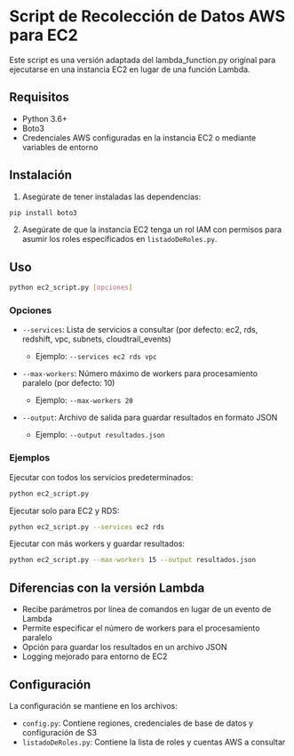 # Script de Recolección de Datos AWS para EC2

Este script es una versión adaptada del lambda_function.py original para ejecutarse en una instancia EC2 en lugar de una función Lambda.

## Requisitos

- Python 3.6+
- Boto3
- Credenciales AWS configuradas en la instancia EC2 o mediante variables de entorno

## Instalación

1. Asegúrate de tener instaladas las dependencias:

```bash
pip install boto3
```

2. Asegúrate de que la instancia EC2 tenga un rol IAM con permisos para asumir los roles especificados en `listadoDeRoles.py`.

## Uso

```bash
python ec2_script.py [opciones]
```

### Opciones

- `--services`: Lista de servicios a consultar (por defecto: ec2, rds, redshift, vpc, subnets, cloudtrail_events)
  - Ejemplo: `--services ec2 rds vpc`
  
- `--max-workers`: Número máximo de workers para procesamiento paralelo (por defecto: 10)
  - Ejemplo: `--max-workers 20`
  
- `--output`: Archivo de salida para guardar resultados en formato JSON
  - Ejemplo: `--output resultados.json`

### Ejemplos

Ejecutar con todos los servicios predeterminados:
```bash
python ec2_script.py
```

Ejecutar solo para EC2 y RDS:
```bash
python ec2_script.py --services ec2 rds
```

Ejecutar con más workers y guardar resultados:
```bash
python ec2_script.py --max-workers 15 --output resultados.json
```

## Diferencias con la versión Lambda

- Recibe parámetros por línea de comandos en lugar de un evento de Lambda
- Permite especificar el número de workers para el procesamiento paralelo
- Opción para guardar los resultados en un archivo JSON
- Logging mejorado para entorno de EC2

## Configuración

La configuración se mantiene en los archivos:
- `config.py`: Contiene regiones, credenciales de base de datos y configuración de S3
- `listadoDeRoles.py`: Contiene la lista de roles y cuentas AWS a consultar